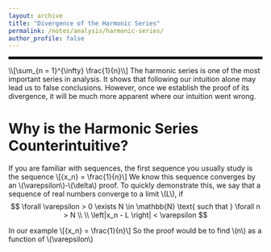 ```yaml
---
layout: archive
title: "Divergence of the Harmonic Series"
permalink: /notes/analysis/harmonic-series/
author_profile: false
--- 
```

<hr style="border: 2px solid black;">
\\[\sum_{n = 1}^{\infty} \frac{1}{n}\\]
The harmonic series is one of the most important series in analysis. It shows that following our intuition alone may lead us to false conclusions. However, once we establish the proof of
its divergence, it will be much more apparent where our intuition went wrong.

Why is the Harmonic Series Counterintuitive?
===
If you are familiar with sequences, the first sequence you usually study is the sequence 
\\[\{x_n\} = \frac{1}{n}\\]
We know this sequence converges by an \\(\varepsilon\\)-\\(\delta\\) proof. To quickly demonstrate this, we say that a sequence of real numbers converge to a limit \\(L\\), if
$$
\forall \varepsilon > 0 \exists N \in \mathbb{N} \text{ such that } \forall n > N \\
\\
\left|x_n - L \right| < \varepsilon
$$

In our example 
\\[\{x_n\} = \frac{1}{n}\\]
So the proof would be to find \\(n\\) as a function of \\(\varepsilon\\)

